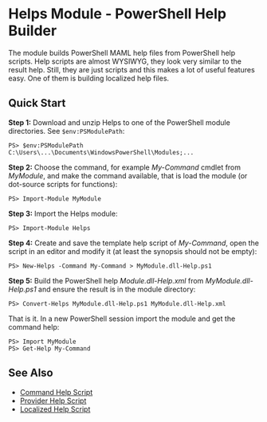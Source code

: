 
# Helps Module - PowerShell Help Builder

The module builds PowerShell MAML help files from PowerShell help scripts.
Help scripts are almost WYSIWYG, they look very similar to the result help.
Still, they are just scripts and this makes a lot of useful features easy.
One of them is building localized help files.

## Quick Start

**Step 1:** Download and unzip Helps to one of the PowerShell module
directories. See `$env:PSModulePath`:

    PS> $env:PSModulePath
    C:\Users\...\Documents\WindowsPowerShell\Modules;...

**Step 2:** Choose the command, for example *My-Command* cmdlet from *MyModule*,
and make the command available, that is load the module (or dot-source scripts
for functions):

    PS> Import-Module MyModule

**Step 3:** Import the Helps module:

    PS> Import-Module Helps

**Step 4:** Create and save the template help script of *My-Command*, open the
script in an editor and modify it (at least the synopsis should not be empty):

    PS> New-Helps -Command My-Command > MyModule.dll-Help.ps1

**Step 5:** Build the PowerShell help *Module.dll-Help.xml* from
*MyModule.dll-Help.ps1* and ensure the result is in the module directory:

    PS> Convert-Helps MyModule.dll-Help.ps1 MyModule.dll-Help.xml

That is it. In a new PowerShell session import the module and get the command
help:

    PS> Import MyModule
    PS> Get-Help My-Command

## See Also

* [Command Help Script](https://github.com/nightroman/Helps/wiki/Command-Help-Script)
* [Provider Help Script](https://github.com/nightroman/Helps/wiki/Provider-Help-Script)
* [Localized Help Script](https://github.com/nightroman/Helps/wiki/Localized-Help-Script)
